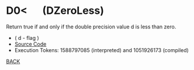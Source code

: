 # D0&lt; &emsp; (DZeroLess)
Return true if and only if the double precision value d is less than zero.
* ( d - flag )
* [Source Code](../words/double/DZeroLess.cs)
* Execution Tokens: 1588797085 (interpreted) and 1051926173 (compiled)


[BACK](builtins.md#DZeroLess)
